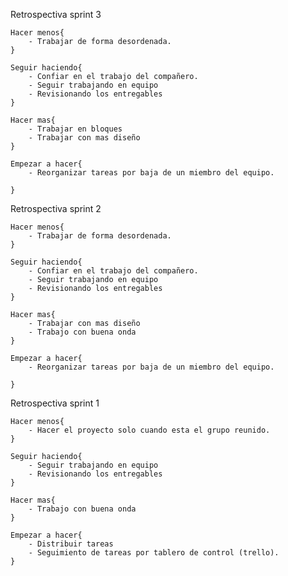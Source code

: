 Retrospectiva sprint 3

    Hacer menos{
        - Trabajar de forma desordenada.
    }

    Seguir haciendo{
        - Confiar en el trabajo del compañero.
        - Seguir trabajando en equipo
        - Revisionando los entregables
    }

    Hacer mas{
        - Trabajar en bloques 
        - Trabajar con mas diseño
    }

    Empezar a hacer{
        - Reorganizar tareas por baja de un miembro del equipo.
                
    }


Retrospectiva sprint 2

    Hacer menos{
        - Trabajar de forma desordenada.
    }

    Seguir haciendo{
        - Confiar en el trabajo del compañero.
        - Seguir trabajando en equipo
        - Revisionando los entregables
    }

    Hacer mas{
        - Trabajar con mas diseño
        - Trabajo con buena onda
    }

    Empezar a hacer{
        - Reorganizar tareas por baja de un miembro del equipo.
                
    }


Retrospectiva sprint 1

    Hacer menos{
        - Hacer el proyecto solo cuando esta el grupo reunido.
    }

    Seguir haciendo{
        - Seguir trabajando en equipo
        - Revisionando los entregables
    }

    Hacer mas{
        - Trabajo con buena onda
    }

    Empezar a hacer{
        - Distribuir tareas
        - Seguimiento de tareas por tablero de control (trello).
    }




